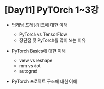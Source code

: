 # [Day11] PyTOrch 1~3강

* 딥레닝 프레임워크에 대한 이해
  * PyTorch vs TensorFlow
  * 장단점 및 PyTorch를 많이 쓰는 이유

* PyTorch Basics에 대한 이해
  * view vs reshape
  * mm vs dot
  * autograd

* PyTorch 프로젝트 구조에 대한 이해



  




